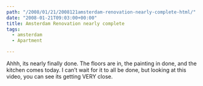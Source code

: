 ```yaml
---
path: "/2008/01/21/2008121amsterdam-renovation-nearly-complete-html/" 
date: "2008-01-21T09:03:00+00:00" 
title: Amsterdam Renovation nearly complete
tags:
  - amsterdam
  - Apartment

---
```


  <p>
    Ahhh, its nearly finally done. The floors are in, the painting in done, and the kitchen comes today. I can&#8217;t wait for it to all be done, but looking at this video, you can see its getting VERY close.
  </p></p>
</div>